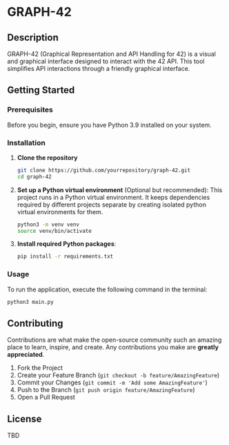 
# GRAPH-42

## Description
GRAPH-42 (Graphical Representation and API Handling for 42) is a visual and graphical interface designed to interact with the 42 API. This tool simplifies API interactions  through a friendly graphical interface.

## Getting Started

### Prerequisites
Before you begin, ensure you have Python 3.9 installed on your system. 

### Installation

1. **Clone the repository**
   ```bash
   git clone https://github.com/yourrepository/graph-42.git
   cd graph-42
   ```

2. **Set up a Python virtual environment** (Optional but recommended):
   This project runs in a Python virtual environment. It keeps dependencies required by different projects separate by creating isolated python virtual environments for them.
   ```bash
   python3 -m venv venv
   source venv/bin/activate
   ```

3. **Install required Python packages**:
   ```bash
   pip install -r requirements.txt
   ```

### Usage
To run the application, execute the following command in the terminal:
   ```bash
   python3 main.py
   ```

## Contributing
Contributions are what make the open-source community such an amazing place to learn, inspire, and create. Any contributions you make are **greatly appreciated**.

1. Fork the Project
2. Create your Feature Branch (`git checkout -b feature/AmazingFeature`)
3. Commit your Changes (`git commit -m 'Add some AmazingFeature'`)
4. Push to the Branch (`git push origin feature/AmazingFeature`)
5. Open a Pull Request

## License
TBD
